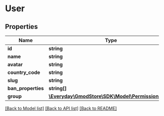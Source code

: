 # User

## Properties
Name | Type | Description | Notes
------------ | ------------- | ------------- | -------------
**id** | **string** |  | 
**name** | **string** |  | 
**avatar** | **string** |  | 
**country_code** | **string** |  | [optional] 
**slug** | **string** |  | 
**ban_properties** | **string[]** |  | 
**group** | [**\Everyday\GmodStore\SDK\Model\PermissionGroup**](PermissionGroup.md) |  | [optional] 

[[Back to Model list]](../../README.md#documentation-for-models) [[Back to API list]](../../README.md#documentation-for-api-endpoints) [[Back to README]](../../README.md)

